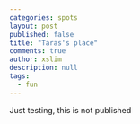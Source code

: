 ```yaml
---
categories: spots
layout: post
published: false
title: "Taras's place"
comments: true
author: xslim
description: null
tags: 
  - fun
---
```


Just testing, this is not published
